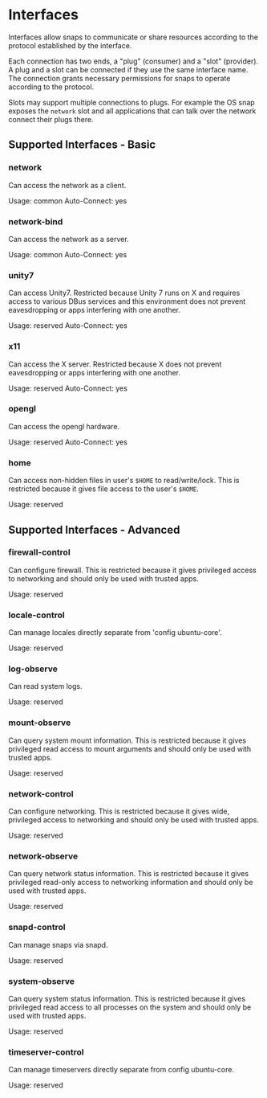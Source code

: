# Interfaces

Interfaces allow snaps to communicate or share resources according to the
protocol established by the interface.

Each connection has two ends, a "plug" (consumer) and a "slot" (provider).  A
plug and a slot can be connected if they use the same interface name.  The
connection grants necessary permissions for snaps to operate according to the
protocol.

Slots may support multiple connections to plugs.  For example the OS snap
exposes the ``network`` slot and all applications that can talk over the
network connect their plugs there.

## Supported Interfaces - Basic

### network

Can access the network as a client.

Usage: common
Auto-Connect: yes

### network-bind

Can access the network as a server.

Usage: common
Auto-Connect: yes

### unity7

Can access Unity7. Restricted because Unity 7 runs on X and requires access to
various DBus services and this environment does not prevent eavesdropping or
apps interfering with one another.

Usage: reserved
Auto-Connect: yes

### x11

Can access the X server. Restricted because X does not prevent eavesdropping or
apps interfering with one another.

Usage: reserved
Auto-Connect: yes

### opengl

Can access the opengl hardware. 

Usage: reserved
Auto-Connect: yes

### home

Can access non-hidden files in user's `$HOME` to read/write/lock.
This is restricted because it gives file access to the user's
`$HOME`.

Usage: reserved

## Supported Interfaces - Advanced

### firewall-control

Can configure firewall. This is restricted because it gives privileged access
to networking and should only be used with trusted apps.

Usage: reserved

### locale-control

Can manage locales directly separate from 'config ubuntu-core'.

Usage: reserved

### log-observe

Can read system logs.

Usage: reserved

### mount-observe

Can query system mount information. This is restricted because it gives
privileged read access to mount arguments and should only be used with trusted
apps.

Usage: reserved

### network-control

Can configure networking. This is restricted because it gives wide, privileged
access to networking and should only be used with trusted apps.

Usage: reserved

### network-observe

Can query network status information. This is restricted because it gives
privileged read-only access to networking information and should only be used
with trusted apps.

Usage: reserved

### snapd-control

Can manage snaps via snapd.

Usage: reserved

### system-observe

Can query system status information. This is restricted because it gives
privileged read access to all processes on the system and should only be used
with trusted apps.

Usage: reserved

### timeserver-control

Can manage timeservers directly separate from config ubuntu-core.

Usage: reserved

